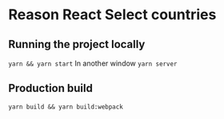 # Reason React Select countries

## Running the project locally
`yarn && yarn start`
In another window
`yarn server`

## Production build
`yarn build && yarn build:webpack`


